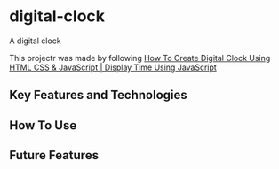 # digital-clock
A digital clock

This projectr was made by following [How To Create Digital Clock Using HTML CSS & JavaScript | Display Time Using JavaScript](https://youtu.be/5tC46h022YE?si=n5hC6dkmMf7-JhJ4)

## Key Features and Technologies

## How To Use

## Future Features
